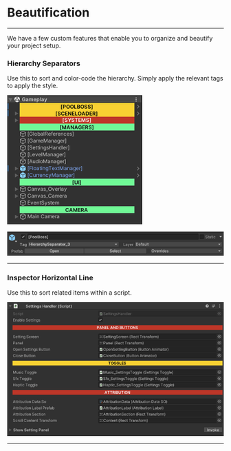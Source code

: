# Beautification

---

We have a few custom features that enable you to organize and beautify your project setup.


### Hierarchy Separators

Use this to sort and color-code the hierarchy.
Simply apply the relevant tags to apply the style.

![Screenshot](img/Hierarchyseparator_1.png "Heirarchy Separator")

![Screenshot](img/Hierarchyseparator_2.png "Heirarchy Separator")

---

### Inspector Horizontal Line

Use this to sort related items within a script.

![Screenshot](img/InspectorHorizontalLine.png "Inspector Horizontal Line")

---


